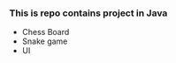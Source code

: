 <h3>This is repo contains project in Java</h3>
<ul>
  <li>Chess Board</li>
  <li>Snake game</li>
  <li>UI</li>
</ul>
